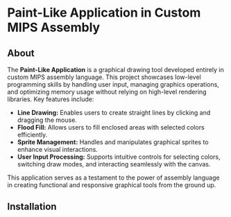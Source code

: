 # Paint-Like Application in Custom MIPS Assembly

## About

The **Paint-Like Application** is a graphical drawing tool developed entirely in custom MIPS assembly language. This project showcases low-level programming skills by handling user input, managing graphics operations, and optimizing memory usage without relying on high-level rendering libraries. Key features include:

- **Line Drawing:** Enables users to create straight lines by clicking and dragging the mouse.
- **Flood Fill:** Allows users to fill enclosed areas with selected colors efficiently.
- **Sprite Management:** Handles and manipulates graphical sprites to enhance visual interactions.
- **User Input Processing:** Supports intuitive controls for selecting colors, switching draw modes, and interacting seamlessly with the canvas.

This application serves as a testament to the power of assembly language in creating functional and responsive graphical tools from the ground up.

## Installation

<!-- 
### Installation

1. **Clone the Repository:**
   ```bash
   git clone https://github.com/yourusername/paint-like-app.git
